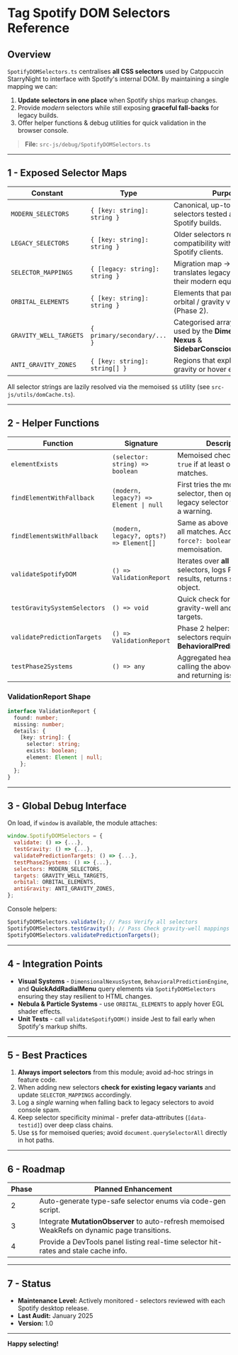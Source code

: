 # Tag Spotify DOM Selectors Reference

## Overview

`SpotifyDOMSelectors.ts` centralises **all CSS selectors** used by Catppuccin StarryNight to interface with Spotify's internal DOM. By maintaining a single mapping we can:

1. **Update selectors in one place** when Spotify ships markup changes.
2. Provide _modern_ selectors while still exposing **graceful fall-backs** for legacy builds.
3. Offer helper functions & debug utilities for quick validation in the browser console.

> **File:** `src-js/debug/SpotifyDOMSelectors.ts`

---

## 1 - Exposed Selector Maps

| Constant               | Type                           | Purpose                                                                                            |
| ---------------------- | ------------------------------ | -------------------------------------------------------------------------------------------------- |
| `MODERN_SELECTORS`     | `{ [key: string]: string }`    | Canonical, up-to-date selectors tested against current Spotify builds.                             |
| `LEGACY_SELECTORS`     | `{ [key: string]: string }`    | Older selectors retained for compatibility with pre-2023 Spotify clients.                          |
| `SELECTOR_MAPPINGS`    | `{ [legacy: string]: string }` | Migration map -> auto-translates legacy selectors to their modern equivalents.                      |
| `ORBITAL_ELEMENTS`     | `{ [key: string]: string }`    | Elements that participate in orbital / gravity visual effects (Phase 2).                           |
| `GRAVITY_WELL_TARGETS` | `{ primary/secondary/... }`    | Categorised arrays of selectors used by the **Dimensional Nexus** & **SidebarConsciousnessSystem** |
| `ANTI_GRAVITY_ZONES`   | `{ [key: string]: string[] }`  | Regions that explicitly _disable_ gravity or hover effects.                                        |

All selector strings are lazily resolved via the memoised `$$` utility (see `src-js/utils/domCache.ts`).

---

## 2 - Helper Functions

| Function                     | Signature                               | Description                                                                                 |
| ---------------------------- | --------------------------------------- | ------------------------------------------------------------------------------------------- |
| `elementExists`              | `(selector: string) => boolean`         | Memoised check - returns `true` if at least one element matches.                            |
| `findElementWithFallback`    | `(modern, legacy?) => Element \| null`  | First tries the modern selector, then optional legacy selector while logging a warning.     |
| `findElementsWithFallback`   | `(modern, legacy?, opts?) => Element[]` | Same as above but returns all matches. Accepts `{ force?: boolean }` to bypass memoisation. |
| `validateSpotifyDOM`         | `() => ValidationReport`                | Iterates over **all** modern selectors, logs Pass/Fail results, returns summary object.         |
| `testGravitySystemSelectors` | `() => void`                            | Quick check for presence of gravity-well and orbital targets.                               |
| `validatePredictionTargets`  | `() => ValidationReport`                | Phase 2 helper: validates selectors required by **BehavioralPredictionEngine**.             |
| `testPhase2Systems`          | `() => any`                             | Aggregated health-check calling the above validators and returning issue counts.            |

### ValidationReport Shape

```ts
interface ValidationReport {
  found: number;
  missing: number;
  details: {
    [key: string]: {
      selector: string;
      exists: boolean;
      element: Element | null;
    };
  };
}
```

---

## 3 - Global Debug Interface

On load, if `window` is available, the module attaches:

```js
window.SpotifyDOMSelectors = {
  validate: () => {...},
  testGravity: () => {...},
  validatePredictionTargets: () => {...},
  testPhase2Systems: () => {...},
  selectors: MODERN_SELECTORS,
  targets: GRAVITY_WELL_TARGETS,
  orbital: ORBITAL_ELEMENTS,
  antiGravity: ANTI_GRAVITY_ZONES,
};
```

Console helpers:

```js
SpotifyDOMSelectors.validate(); // Pass Verify all selectors
SpotifyDOMSelectors.testGravity(); // Pass Check gravity-well mappings
SpotifyDOMSelectors.validatePredictionTargets();
```

---

## 4 - Integration Points

- **Visual Systems** - `DimensionalNexusSystem`, `BehavioralPredictionEngine`, and **QuickAddRadialMenu** query elements via `SpotifyDOMSelectors` ensuring they stay resilient to HTML changes.
- **Nebula & Particle Systems** - use `ORBITAL_ELEMENTS` to apply hover EGL shader effects.
- **Unit Tests** - call `validateSpotifyDOM()` inside Jest to fail early when Spotify's markup shifts.

---

## 5 - Best Practices

1. **Always import selectors** from this module; avoid ad-hoc strings in feature code.
2. When adding new selectors **check for existing legacy variants** and update `SELECTOR_MAPPINGS` accordingly.
3. Log a _single_ warning when falling back to legacy selectors to avoid console spam.
4. Keep selector specificity minimal - prefer data-attributes (`[data-testid]`) over deep class chains.
5. Use `$$` for memoised queries; avoid `document.querySelectorAll` directly in hot paths.

---

## 6 - Roadmap

| Phase | Planned Enhancement                                                                           |
| ----- | --------------------------------------------------------------------------------------------- |
| 2     | Auto-generate type-safe selector enums via code-gen script.                                   |
| 3     | Integrate **MutationObserver** to auto-refresh memoised WeakRefs on dynamic page transitions. |
| 4     | Provide a DevTools panel listing real-time selector hit-rates and stale cache info.           |

---

## 7 - Status

- **Maintenance Level:** Actively monitored - selectors reviewed with each Spotify desktop release.
- **Last Audit:** January 2025
- **Version:** 1.0

---

**Happy selecting!**
